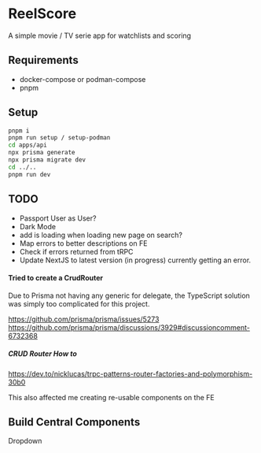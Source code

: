 # ReelScore

A simple movie / TV serie app for watchlists and scoring

## Requirements

- docker-compose or podman-compose
- pnpm

## Setup

```sh
pnpm i
pnpm run setup / setup-podman
cd apps/api
npx prisma generate
npx prisma migrate dev
cd ../..
pnpm run dev
```

## TODO

- Passport User as User?
- Dark Mode
- add is loading when loading new page on search?
- Map errors to better descriptions on FE
- Check if errors returned from tRPC
- Update NextJS to latest version (in progress) currently getting an error.

#### Tried to create a CrudRouter

Due to Prisma not having any generic for delegate, the TypeScript solution was simply too complicated for this project.

https://github.com/prisma/prisma/issues/5273
https://github.com/prisma/prisma/discussions/3929#discussioncomment-6732368

##### CRUD Router How to

https://dev.to/nicklucas/trpc-patterns-router-factories-and-polymorphism-30b0

This also affected me creating re-usable components on the FE

## Build Central Components

Dropdown
